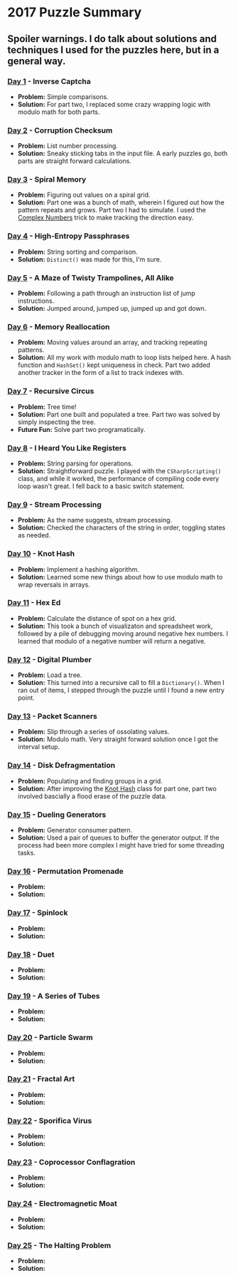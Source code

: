# 2017 Puzzle Summary 
## Spoiler warnings. I do talk about solutions and techniques I used for the puzzles here, but in a general way.

### [Day 1](Day%2001) - Inverse Captcha
- **Problem:** Simple comparisons. 
- **Solution:** For part two, I replaced some crazy wrapping logic with modulo math for both parts.  

### [Day 2](Day%2002) - Corruption Checksum
- **Problem:** List number processing. 
- **Solution:** Sneaky sticking tabs in the input file. A early puzzles go, both parts are straight forward calculations.

### [Day 3](Day%2003) - Spiral Memory
- **Problem:** Figuring out values on a spiral grid. 
- **Solution:** Part one was a bunch of math, wherein I figured out how the pattern repeats and grows. Part two I had to simulate. I used the [Complex Numbers](..\Day%2001%20Complex%20Numbers) trick to make tracking the direction easy.

### [Day 4](Day%2004) - High-Entropy Passphrases
- **Problem:** String sorting and comparison.
- **Solution:** `Distinct()` was made for this, I'm sure.

### [Day 5](Day%2005) - A Maze of Twisty Trampolines, All Alike
- **Problem:** Following a path through an instruction list of jump instructions. 
- **Solution:** Jumped around, jumped up, jumped up and got down.

### [Day 6](Day%2006) - Memory Reallocation
- **Problem:** Moving values around an array, and tracking repeating patterns. 
- **Solution:** All my work with modulo math to loop lists helped here. A hash function and `HashSet()` kept uniqueness in check. Part two added another tracker in the form of a list to track indexes with.

### [Day 7](Day%2007) - Recursive Circus
- **Problem:** Tree time!
- **Solution:** Part one built and populated a tree. Part two was solved by simply inspecting the tree.
- **Future Fun:** Solve part two programatically. 

### [Day 8](Day%2008) - I Heard You Like Registers
- **Problem:** String parsing for operations.
- **Solution:** Straightforward puzzle. I played with the `CSharpScripting()` class, and while it worked, the performance of compiling code every loop wasn't great. I fell back to a basic switch statement. 

### [Day 9](Day%2009) - Stream Processing
- **Problem:** As the name suggests, stream processing. 
- **Solution:** Checked the characters of the string in order, toggling states as needed.

### [Day 10](Day%2010) - Knot Hash
- **Problem:** Implement a hashing algorithm. 
- **Solution:** Learned some new things about how to use modulo math to wrap reversals in arrays.

### [Day 11](Day%2011) - Hex Ed
- **Problem:** Calculate the distance of spot on a hex grid. 
- **Solution:** This took a bunch of visualizaton and spreadsheet work, followed by a pile of debugging moving around negative hex numbers. I learned that modulo of a negative number will return a negative.

### [Day 12](Day%2012) - Digital Plumber
- **Problem:** Load a tree. 
- **Solution:** This turned into a recursive call to fill a `Dictionary()`. When I ran out of items, I stepped through the puzzle until I found a new entry point.

### [Day 13](Day%2013) - Packet Scanners
- **Problem:** Slip through a series of ossolating values.
- **Solution:** Modulo math. Very straight forward solution once I got the interval setup.

### [Day 14](Day%2014) - Disk Defragmentation
- **Problem:** Populating and finding groups in a grid.
- **Solution:** After improving the [Knot Hash](Day%2010) class for part one, part two involved bascially a flood erase of the puzzle data.

### [Day 15](Day%2015) - Dueling Generators
- **Problem:** Generator consumer pattern.
- **Solution:** Used a pair of queues to buffer the generator output. If the process had been more complex I might have tried for some threading tasks.

### [Day 16](Day%2016) - Permutation Promenade
- **Problem:** 
- **Solution:** 

### [Day 17](Day%2017) - Spinlock 
- **Problem:** 
- **Solution:** 

### [Day 18](Day%2018) - Duet 
- **Problem:** 
- **Solution:** 

### [Day 19](Day%2019) - A Series of Tubes
- **Problem:** 
- **Solution:** 

### [Day 20](Day%2020) - Particle Swarm
- **Problem:** 
- **Solution:** 

### [Day 21](Day%2021) - Fractal Art
- **Problem:** 
- **Solution:** 

### [Day 22](Day%2022) - Sporifica Virus 
- **Problem:** 
- **Solution:** 

### [Day 23](Day%2023) - Coprocessor Conflagration
- **Problem:** 
- **Solution:** 

### [Day 24](Day%2024) - Electromagnetic Moat
- **Problem:** 
- **Solution:** 

### [Day 25](Day%2025) - The Halting Problem
- **Problem:** 
- **Solution:** 
